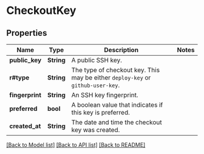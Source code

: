 # CheckoutKey

## Properties

Name | Type | Description | Notes
------------ | ------------- | ------------- | -------------
**public_key** | **String** | A public SSH key. | 
**r#type** | **String** | The type of checkout key. This may be either `deploy-key` or `github-user-key`. | 
**fingerprint** | **String** | An SSH key fingerprint. | 
**preferred** | **bool** | A boolean value that indicates if this key is preferred. | 
**created_at** | **String** | The date and time the checkout key was created. | 

[[Back to Model list]](../README.md#documentation-for-models) [[Back to API list]](../README.md#documentation-for-api-endpoints) [[Back to README]](../README.md)


